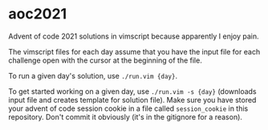 # aoc2021
Advent of code 2021 solutions in vimscript because apparently I enjoy pain.

The vimscript files for each day assume that you have the input file for each
challenge open with the cursor at the beginning of the file.

To run a given day's solution, use `./run.vim {day}`.

To get started working on a given day, use `./run.vim -s {day}` (downloads
input file and creates template for solution file). Make sure you have stored
your advent of code session cookie in a file called `session_cookie` in this
repository. Don't commit it obviously (it's in the gitignore for a reason).
